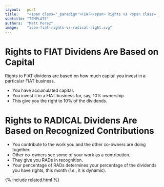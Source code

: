 ```yaml
---
layout:   post
title:    "<span class='_paradigm'>FIAT</span> Rights vs <span class='_paradigm'>RADICAL</span> Rights"
subtitle: "TEMPLATE"
authors:  "Matt Perez"
image:    "icon-fiat-rights-vs-radical-right.svg"
---
```


<div style="display:none;">
 <p>Rights to <span class='_paradigm'>FIAT</span> Dividens Are Based on Capital; rights to <span class='_paradigm'>RADICAL</span> dividens are based on recognized contributions.</p>
</div>

<h1>Rights to <span class='_paradigm'>FIAT</span> Dividens Are Based on Capital</h1>
 <p>Rights to <span class='_paradigm'>FIAT</span> dividens are based on how much capital you invest in a particular <span class='_paradigm'>FIAT</span> business.</p>
  <ul>
   <li>You have accumulated capital.</li>
   <li>You invest it in a <span class='_paradigm'>FIAT</span> business for, say, 10% ownership.</li>
   <li>This give you the right to 10% of the dividends.</li>
  </ul>

<h1>Rights to <span class='_paradigm'>RADICAL</span> Dividens Are Based on Recognized Contributions</h1>
  <ul>
   <li>You contribute to the work you and the other co-owners are doing together.</li>
   <li>Other co-owners see some of your work as a contribution.</li>
   <li>They give you <span class='_paradigm'>RAD</span>s in recognition.</li>
   <li>Your pencentage of <span class='_paradigm'>RAD</span>s determines your percentage of the dividends you have rights, this month (<em>i.e.</em>, it is dynamic).</li>
  </ul>

{% include related.html %}